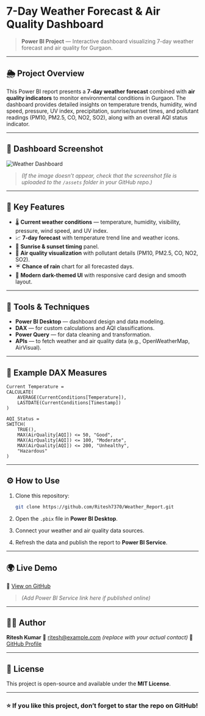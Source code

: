 # 7-Day Weather Forecast & Air Quality Dashboard

> **Power BI Project** — Interactive dashboard visualizing 7-day weather forecast and air quality for Gurgaon.

---

## 🌦️ Project Overview

This Power BI report presents a **7-day weather forecast** combined with **air quality indicators** to monitor environmental conditions in Gurgaon. The dashboard provides detailed insights on temperature trends, humidity, wind speed, pressure, UV index, precipitation, sunrise/sunset times, and pollutant readings (PM10, PM2.5, CO, NO2, SO2), along with an overall AQI status indicator.

---

## 📸 Dashboard Screenshot

![Weather Dashboard](<img width="947" height="526" alt="Screenshot 2025-08-20 174644" src="https://github.com/Ritesh7370/Weather_Report/0500ab00-088c-413f-a17d-86b372874e0b" />)



> *(If the image doesn’t appear, check that the screenshot file is uploaded to the `/assets` folder in your GitHub repo.)*

---

## 🔑 Key Features

* 🌡️ **Current weather conditions** — temperature, humidity, visibility, pressure, wind speed, and UV index.
* 📈 **7-day forecast** with temperature trend line and weather icons.
* 🌅 **Sunrise & sunset timing** panel.
* 💨 **Air quality visualization** with pollutant details (PM10, PM2.5, CO, NO2, SO2).
* ☔ **Chance of rain** chart for all forecasted days.
* 🎨 **Modern dark-themed UI** with responsive card design and smooth layout.

---

## 🧠 Tools & Techniques

* **Power BI Desktop** — dashboard design and data modeling.
* **DAX** — for custom calculations and AQI classifications.
* **Power Query** — for data cleaning and transformation.
* **APIs** — to fetch weather and air quality data (e.g., OpenWeatherMap, AirVisual).

---

## 🧩 Example DAX Measures

```dax
Current Temperature =
CALCULATE(
    AVERAGE(CurrentConditions[Temperature]),
    LASTDATE(CurrentConditions[Timestamp])
)

AQI_Status =
SWITCH(
    TRUE(),
    MAX(AirQuality[AQI]) <= 50, "Good",
    MAX(AirQuality[AQI]) <= 100, "Moderate",
    MAX(AirQuality[AQI]) <= 200, "Unhealthy",
    "Hazardous"
)
```

---

## ⚙️ How to Use

1. Clone this repository:

   ```bash
   git clone https://github.com/Ritesh7370/Weather_Report.git
   ```
2. Open the `.pbix` file in **Power BI Desktop**.
3. Connect your weather and air quality data sources.
4. Refresh the data and publish the report to **Power BI Service**.

---

## 🌍 Live Demo

🔗 [View on GitHub](https://github.com/Ritesh7370/Weather_Report)

> *(Add Power BI Service link here if published online)*

---

## 👨‍💻 Author

**Ritesh Kumar**
📧 [ritesh@example.com](mailto:ritesh@example.com) *(replace with your actual contact)*
📂 [GitHub Profile](https://github.com/Ritesh7370)

---

## 📜 License

This project is open-source and available under the **MIT License**.

---

### ⭐ If you like this project, don’t forget to star the repo on GitHub!

